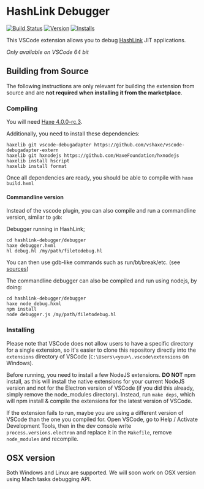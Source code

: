 # HashLink Debugger
[![Build Status](https://travis-ci.org/vshaxe/hashlink-debugger.svg?branch=master)](https://travis-ci.org/vshaxe/hashlink-debugger) [![Version](https://vsmarketplacebadge.apphb.com/version-short/HaxeFoundation.haxe-hl.svg)](https://marketplace.visualstudio.com/items?itemName=HaxeFoundation.haxe-hl) [![Installs](https://vsmarketplacebadge.apphb.com/installs-short/HaxeFoundation.haxe-hl.svg)](https://marketplace.visualstudio.com/items?itemName=HaxeFoundation.haxe-hl)

This VSCode extension allows you to debug [HashLink](https://hashlink.haxe.org/) JIT applications.

*Only available on VSCode 64 bit*

## Building from Source

The following instructions are only relevant for building the extension from source and are **not required when installing it from the marketplace**.

### Compiling

You will need [Haxe 4.0.0-rc.3](https://haxe.org/download/version/4.0.0-rc.3/).

Additionally, you need to install these dependencies:

```
haxelib git vscode-debugadapter https://github.com/vshaxe/vscode-debugadapter-extern
haxelib git hxnodejs https://github.com/HaxeFoundation/hxnodejs
haxelib install hscript
haxelib install format
```

Once all dependencies are ready, you should be able to compile with `haxe build.hxml`

#### Commandline version

Instead of the vscode plugin, you can also compile and run a commandline version, similar to `gdb`:

Debugger running in HashLink;
```
cd hashlink-debugger/debugger
haxe debugger.hxml
hl debug.hl /my/path/filetodebug.hl
```

You can then use gdb-like commands such as run/bt/break/etc. (see [sources](https://github.com/vshaxe/hashlink-debugger/blob/master/hld/Main.hx#L198))

The commandline debugger can also be compiled and run using nodejs, by doing:
```
cd hashlink-debugger/debugger
haxe node_debug.hxml
npm install
node debugger.js /my/path/filetodebug.hl
```


### Installing

Please note that VSCode does not allow users to have a specific directory for a single extension, so it's easier to clone this repository directly into the `extensions` directory of VSCode (`C:\Users\<you>\.vscode\extensions` on Windows).

Before running, you need to install a few NodeJS extensions. **DO NOT** npm install, as this will install the native extensions for your current NodeJS version and not for the Electron version of VSCode (if you did this already, simply remove the node_modules directory). Instead, run `make deps`, which will npm install & compile the extensions for the latest version of VSCode.

If the extension fails to run, maybe you are using a different version of VSCode than the one you compiled for.
Open VSCode, go to Help / Activate Development Tools, then in the dev console write `process.versions.electron` and replace it in the `Makefile`,  remove `node_modules` and recompile.

## OSX version

Both Windows and Linux are supported. We will soon work on OSX version using Mach tasks debugging API.
